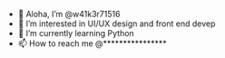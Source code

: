 - 👋 Aloha, I’m @w41k3r71516
- 👀 I’m interested in UI/UX design and front end devep
- 🌱 I’m currently learning Python
- 📫 How to reach me @****************
